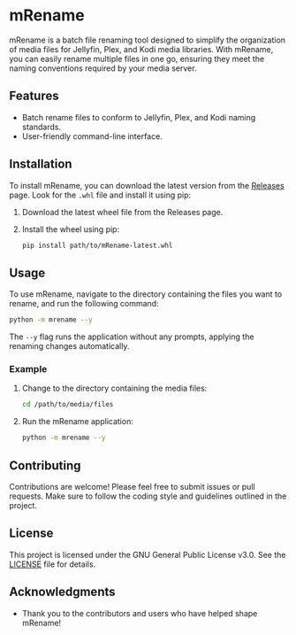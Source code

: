 # mRename

mRename is a batch file renaming tool designed to simplify the organization of media files for Jellyfin, Plex, and Kodi media libraries. With mRename, you can easily rename multiple files in one go, ensuring they meet the naming conventions required by your media server.

## Features

- Batch rename files to conform to Jellyfin, Plex, and Kodi naming standards.
- User-friendly command-line interface.

## Installation

To install mRename, you can download the latest version from the [Releases](https://github.com/yourusername/mRename/releases) page. Look for the `.whl` file and install it using pip:

1. Download the latest wheel file from the Releases page.
2. Install the wheel using pip:

   ```bash
   pip install path/to/mRename-latest.whl
   ```

## Usage

To use mRename, navigate to the directory containing the files you want to rename, and run the following command:

```bash
python -m mrename --y
```

The `--y` flag runs the application without any prompts, applying the renaming changes automatically.

### Example

1. Change to the directory containing the media files:

   ```bash
   cd /path/to/media/files
   ```

2. Run the mRename application:

   ```bash
   python -m mrename --y
   ```

## Contributing

Contributions are welcome! Please feel free to submit issues or pull requests. Make sure to follow the coding style and guidelines outlined in the project.

## License

This project is licensed under the GNU General Public License v3.0. See the [LICENSE](LICENSE) file for details.

## Acknowledgments

- Thank you to the contributors and users who have helped shape mRename!
